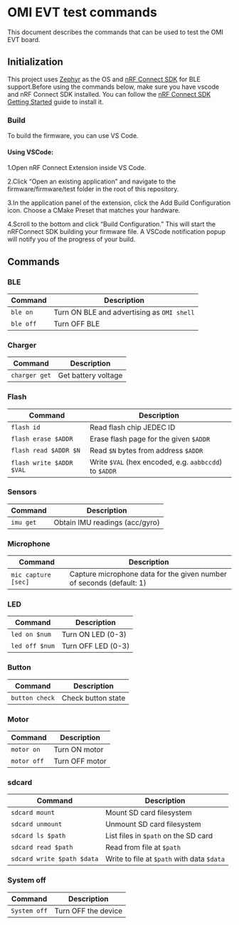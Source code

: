 # OMI EVT test commands

This document describes the commands that can be used to test the OMI EVT board.

## Initialization

This project uses [Zephyr](https://docs.zephyrproject.org/latest/getting_started/index.html) as the OS and [nRF Connect SDK](https://docs.nordicsemi.com/bundle/ncs-latest/page/zephyr/develop/toolchains/zephyr_sdk.html) for BLE support.Before using the commands below, make sure you have vscode and nRF Connect SDK installed. You can follow the [nRF Connect SDK Getting Started](https://docs.nordicsemi.com/bundle/ncs-latest/page/nrf/installation/install_ncs.html) guide to install it.

### Build

To build the firmware, you can use VS Code.

#### Using VSCode:
1.Open nRF Connect Extension inside VS Code.

2.Click “Open an existing application” and navigate to the firmware/firmware/test folder in the root of this repository.

3.In the application panel of the extension, click the Add Build Configuration icon. Choose a CMake Preset that matches your hardware.

4.Scroll to the bottom and click “Build Configuration.” This will start the nRFConnect SDK building your firmware file. A VSCode notification popup will notify you of the progress of your build.


## Commands

### BLE

| Command | Description |
| --- | --- |
| `ble on` | Turn ON BLE and advertising as `OMI shell` |
| `ble off` | Turn OFF BLE |

### Charger

| Command | Description |
| --- | --- |
| `charger get` | Get battery voltage |

### Flash

| Command | Description |
| --- | --- |
| `flash id` | Read flash chip JEDEC ID |
| `flash erase $ADDR` | Erase flash page for the given `$ADDR` |
| `flash read $ADDR $N` | Read `$N` bytes from address `$ADDR` |
| `flash write $ADDR $VAL` | Write `$VAL` (hex encoded, e.g. `aabbccdd`) to `$ADDR` |

### Sensors

| Command | Description |
| --- | --- |
| `imu get` | Obtain IMU readings (acc/gyro) |

### Microphone

| Command | Description |
| --- | --- |
| `mic capture [sec]` | Capture microphone data for the given number of seconds (default: 1) |


### LED

| Command | Description |
| --- | --- |
| `led on $num` | Turn ON LED (0-3) |
| `led off $num` | Turn OFF LED (0-3) |

### Button

| Command | Description |
| --- | --- |
| `button check` | Check button state |

### Motor

| Command | Description |
| --- | --- |
| `motor on` | Turn ON motor |
| `motor off` | Turn OFF motor |

### sdcard

| Command | Description |
| --- | --- |
| `sdcard mount` | Mount SD card filesystem |
| `sdcard unmount` | Unmount SD card filesystem |
| `sdcard ls $path` | List files in `$path` on the SD card |
| `sdcard read $path ` | Read from file at `$path` |
| `sdcard write $path $data` | Write to file at `$path` with data `$data` |

###  System off

| Command | Description |
| --- | --- |
| `System off` | Turn OFF the device |
